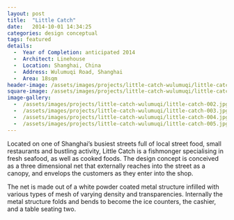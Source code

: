 ```yaml
---
layout: post
title:  "Little Catch"
date:   2014-10-01 14:34:25
categories: design conceptual
tags: featured
details:
  -  Year of Completion: anticipated 2014
  -  Architect: Linehouse
  -  Location: Shanghai, China
  -  Address: Wulumuqi Road, Shanghai 
  -  Area: 18sqm
header-image: /assets/images/projects/little-catch-wulumuqi/little-catch-003.jpg
square-image: /assets/images/projects/little-catch-wulumuqi/little-catch-square.jpg
image-gallery:
  -  /assets/images/projects/little-catch-wulumuqi/little-catch-002.jpg
  -  /assets/images/projects/little-catch-wulumuqi/little-catch-003.jpg
  -  /assets/images/projects/little-catch-wulumuqi/little-catch-004.jpg
  -  /assets/images/projects/little-catch-wulumuqi/little-catch-005.jpg
---
```


Located on one of Shanghai’s busiest streets full of local street food, small restaurants and bustling activity, Little Catch is a fishmonger specialising in fresh seafood, as well as cooked foods. The design concept is conceived as a three dimensional net that externally reaches into the street as a canopy, and envelops the customers as they enter into the shop.

The net is made out of a white powder coated metal structure infilled with various types of mesh of varying density and transparencies. Internally the metal structure folds and bends to become the ice counters, the cashier, and a table seating two.       